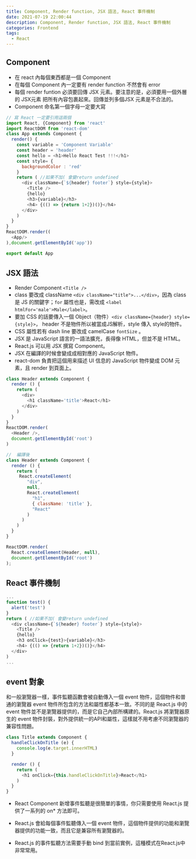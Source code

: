 ```yaml
---
title: Component, Render function, JSX 語法, React 事件機制
date: 2021-07-19 22:00:44
description: Component, Render function, JSX 語法, React 事件機制
categories: Frontend
tags:
  - React
---
```

## Component
* 在 react 內每個東西都是一個 Component
* 在每個 Component 內一定要有 render function 不然會有 error
* 每個 render funtion 必須要回傳 JSX 元素。要注意的是，必須要用一個外層的 JSX元素 把所有內容包裹起來。回傳並列多個JSX 元素是不合法的。
* Component 命名第一個字母一定要大寫

``` js 
// 寫 React 一定要引用這兩個
import React, {Component} from 'react'
import ReactDOM from 'react-dom'
class App extends Component {
  render() {
    const variable = 'Component Variable'
    const header = 'header'
    const hello = <h1>Hello React Test !!!</h1>
    const style= {
      backgroundColor : 'red'
    }
    return ( //如果不加( 會變return undefined
      <div className={`${header} footer`} style={style}>
        <Title />
        {hello}
        <h3>{variable}</h3>
        <h4> {(() => {return 1+2})()}</h4>
      </div>
    )
  }
}
ReactDOM.render((
  <App/>
),document.getElementById('app'))

export default App
```

## JSX 語法
* Render Component ` <Title /> `
* class 要改成 className `<div className="title">...</div>`，因為 class 是 JS 的關鍵字；`for` 屬性也是，需改成 `<label htmlFor='male'>Male</label>`。
* 要加 CSS 的話要傳入一個 Object（物件）`<div className={header} style={style}>`， header 不是物件所以被當成JS解析，style 傳入 style的物件。
* CSS 屬性若有 dash line 要改成 camelCase `fontSize` 。
* JSX 是 JavaScript 語言的一語法擴充，長得像 HTML，但並不是 HTML。
* React.js 可以用 JSX 撰寫 Component。
* JSX 在編譯的时候會變成成相對應的 JavaScript 物件。
* react-dom 負責把這個用来描述 UI 信息的 JavaScript 物件變成 DOM 元素，且 render 到頁面上。

``` js 
class Header extends Component {
  render () {
    return (
      <div>
        <h1 className='title'>React</h1>
      </div>
    )
  }
}
ReactDOM.render(
  <Header />,
  document.getElementById('root')
)

//  編譯後
class Header extends Component {
  render () {
    return (
     React.createElement(
        "div",
        null,
        React.createElement(
          "h1",
          { className: 'title' },
          "React"
        )
      )
    )
  }
}

ReactDOM.render(
  React.createElement(Header, null), 
  document.getElementById('root')
);
```

## React 事件機制
``` js 
...
function test() {
  alert('test')
}
return ( //如果不加( 會變return undefined
  <div className={`${header} footer`} style={style}>
    <Title />
    {hello}
    <h3 onClick={test}>{variable}</h3>
    <h4> {(() => {return 1+2})()}</h4>
  </div>
)
...
```

## event 對象
和一般瀏覽器一樣，事件監聽函數會被自動傳入一個 event 物件，這個物件和普通的瀏覽器 event 物件所包含的方法和屬性都基本一致。不同的是 React.js 中的event 物件並不是瀏覽器提供的，而是它自己內部所構建的。React.js 將瀏覽器原生的 event 物件封裝，對外提供統一的API和屬性，這樣就不用考慮不同瀏覽器的兼容性問題。
```js 
class Title extends Component {
  handleClickOnTitle (e) {
    console.log(e.target.innerHTML)
  }

  render () {
    return (
      <h1 onClick={this.handleClickOnTitle}>React</h1>
    )
  }
}
```
* React Component 新增事件監聽是很簡單的事情，你只需要使用 React.js 提供了一系列的 on* 方法即可。

* React.js 會給每個事件監聽傳入一個 event 物件，這個物件提供的功能和瀏覽器提供的功能一致，而且它是兼容所有瀏覽器的。

* React.js 的事件監聽方法需要手動 bind 到當前實例，這種模式在React.js中非常常用。